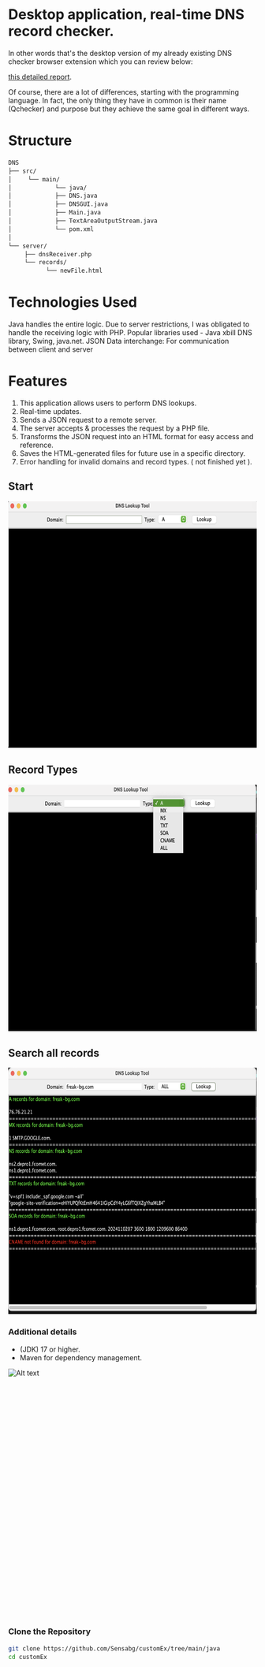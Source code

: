 # Desktop application, real-time DNS record checker.

In other words that's the desktop version of my already existing DNS checker browser extension which you can review below:

 [this detailed report](https://github.com/Sensabg/DNS-Qchecker/).

Of course, there are a lot of differences, starting with the programming language. 
In fact, the only thing they have in common is their name (Qchecker) and purpose but they achieve the same goal in different ways.

# Structure 

```sh
DNS
├── src/  
│ㅤㅤㅤ└── main/        
│ㅤㅤㅤㅤㅤㅤㅤㅤ└── java/
│ㅤㅤㅤㅤㅤㅤㅤㅤ├── DNS.java       
│ㅤㅤㅤㅤㅤㅤㅤㅤ├── DNSGUI.java    
│ㅤㅤㅤㅤㅤㅤㅤㅤ├── Main.java
│ㅤㅤㅤㅤㅤㅤㅤㅤ├── TextAreaOutputStream.java
│ㅤㅤㅤㅤㅤㅤㅤㅤ└── pom.xml
│
└── server/           
ㅤㅤㅤ├── dnsReceiver.php 
ㅤㅤㅤ└── records/    
ㅤㅤㅤㅤㅤㅤㅤ└── newFile.html
```

# Technologies Used

Java handles the entire logic.
Due to server restrictions, I was obligated to handle the receiving logic with PHP.
Popular libraries used - Java xbill DNS library, Swing, java.net.
JSON Data interchange: For communication between client and server

# Features

1. This application allows users to perform DNS lookups.
2. Real-time updates.
3. Sends a JSON request to a remote server.
4. The server accepts & processes the request by a PHP file.
5. Transforms the JSON request into an HTML format for easy access and reference.
6. Saves the HTML-generated files for future use in a specific directory.
7. Error handling for invalid domains and record types. ( not finished yet ).

## Start

<img src = "media/StartGUI.png" alt="Alt text" title="Optional title" style="display: inline-block; margin: auto; width: 600px; height: 500px;">

## Record Types

<img src="media/recordTYPE.png" alt="Alt text" title="Optional title" style="display: inline-block; margin: auto; width: 600px; height: 500px;">

## Search all records

<img src = "media/Allrecordsexample.png" alt="Alt text" title="Optional title" style="display: inline-block; margin: auto; width: 600px; height: 500px;">

### Additional details

- (JDK) 17 or higher.
- Maven for dependency management.

<img src="https://i.giphy.com/media/v1.Y2lkPTc5MGI3NjExaWY3MTF3bDYycDk4dWlwbG11cThqdXh4aHpveTVjdHFndHZobmNsNSZlcD12MV9pbnRlcm5hbF9naWZfYnlfaWQmY3Q9Zw/XwWtfxSp4DZs6zdTme/giphy.gif" alt="Alt text" title="Optional title" style="display: inline-block; margin: auto; width: 750px; height: 500px;">

### Clone the Repository

```bash
git clone https://github.com/Sensabg/customEx/tree/main/java
cd customEx
```
